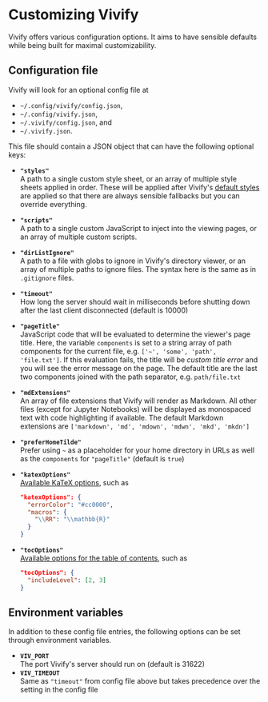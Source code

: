 # Customizing Vivify

Vivify offers various configuration options. It aims to have sensible defaults
while being built for maximal customizability.

## Configuration file

Vivify will look for an optional config file at

- `~/.config/vivify/config.json`,
- `~/.config/vivify.json`,
- `~/.vivify/config.json`, and
- `~/.vivify.json`.

This file should contain a JSON object that can have the following optional
keys:

- **`"styles"`**\
  A path to a single custom style sheet, or an array of multiple style sheets
  applied in order. These will be applied after Vivify's [default
  styles](./static/) are applied so that there are always sensible fallbacks but
  you can override everything.
- **`"scripts"`**\
  A path to a single custom JavaScript to inject into the viewing pages, or an
  array of multiple custom scripts.
- **`"dirListIgnore"`**\
  A path to a file with globs to ignore in Vivify's directory viewer, or an
  array of multiple paths to ignore files. The syntax here is the same as in
  `.gitignore` files.
- **`"timeout"`**\
  How long the server should wait in milliseconds before shutting down after the
  last client disconnected (default is 10000)
- **`"pageTitle"`**\
  JavaScript code that will be evaluated to determine the viewer's page title.
  Here, the variable `components` is set to a string array of path components
  for the current file, e.g. `['~', 'some', 'path', 'file.txt']`. If this
  evaluation fails, the title will be *custom title error* and you will see the
  error message on the page. The default title are the last two components
  joined with the path separator, e.g.  `path/file.txt`
- **`"mdExtensions"`**\
  An array of file extensions that Vivify will render as Markdown. All other
  files (except for Jupyter Notebooks) will be displayed as monospaced text with
  code highlighting if available. The default Markdown extensions are
  `['markdown', 'md', 'mdown', 'mdwn', 'mkd', 'mkdn']`
- **`"preferHomeTilde"`**\
  Prefer using `~` as a placeholder for your home directory in URLs as well as
  the `components` for `"pageTitle"` (default is `true`)
- **`"katexOptions"`**\
  [Available KaTeX options](https://katex.org/docs/options.html), such as

  ```json
  "katexOptions": {
    "errorColor": "#cc0000",
    "macros": {
      "\\RR": "\\mathbb{R}"
    }
  }
  ```

- **`"tocOptions"`**\
  [Available options for the table of
  contents](https://www.npmjs.com/package/markdown-it-table-of-contents?activeTab=readme#options),
  such as

  ```json
  "tocOptions": {
    "includeLevel": [2, 3]
  }
  ```

## Environment variables

In addition to these config file entries, the following options can be set
through environment variables.

- **`VIV_PORT`**\
  The port Vivify's server should run on (default is 31622)
- **`VIV_TIMEOUT`**\
  Same as `"timeout"` from config file above but takes precedence over the
  setting in the config file

